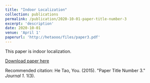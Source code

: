 ```yaml
---
title: "Indoor Localization"
collection: publications
permalink: /publication/2020-10-01-paper-title-number-3
excerpt: 'description'
date: 2020-10-01
venue: 'April 1'
paperurl: 'http://hetaooo/files/paper3.pdf'
---
```

This paper is indoor localization.

[Download paper here](http://academicpages.github.io/files/paper3.pdf)

Recommended citation: He Tao, You. (2015). "Paper Title Number 3." <i>Journal 1</i>. 1(3).